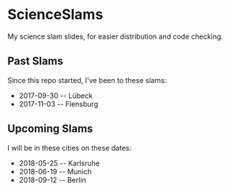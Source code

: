 # ScienceSlams
My science slam slides, for easier distribution and code checking.

## Past Slams

Since this repo started, I've been to these slams:

- 2017-09-30 -- Lübeck
- 2017-11-03 -- Flensburg

## Upcoming Slams

I will be in these cities on these dates:

- 2018-05-25 -- Karlsruhe
- 2018-06-19 -- Munich
- 2018-09-12 -- Berlin
